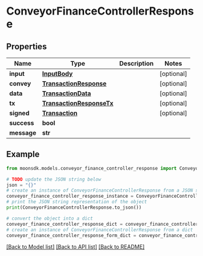 # ConveyorFinanceControllerResponse

## Properties

| Name        | Type                                                  | Description | Notes       |
| ----------- | ----------------------------------------------------- | ----------- | ----------- |
| **input**   | [**InputBody**](inputbody.md)                         |             | \[optional] |
| **convey**  | [**TransactionResponse**](transactionresponse.md)     |             | \[optional] |
| **data**    | [**TransactionData**](transactiondata.md)             |             | \[optional] |
| **tx**      | [**TransactionResponseTx**](transactionresponsetx.md) |             | \[optional] |
| **signed**  | [**Transaction**](transaction.md)                     |             | \[optional] |
| **success** | **bool**                                              |             |             |
| **message** | **str**                                               |             |             |

## Example

```python
from moonsdk.models.conveyor_finance_controller_response import ConveyorFinanceControllerResponse

# TODO update the JSON string below
json = "{}"
# create an instance of ConveyorFinanceControllerResponse from a JSON string
conveyor_finance_controller_response_instance = ConveyorFinanceControllerResponse.from_json(json)
# print the JSON string representation of the object
print(ConveyorFinanceControllerResponse.to_json())

# convert the object into a dict
conveyor_finance_controller_response_dict = conveyor_finance_controller_response_instance.to_dict()
# create an instance of ConveyorFinanceControllerResponse from a dict
conveyor_finance_controller_response_form_dict = conveyor_finance_controller_response.from_dict(conveyor_finance_controller_response_dict)
```

[\[Back to Model list\]](./#documentation-for-models) [\[Back to API list\]](./#documentation-for-api-endpoints) [\[Back to README\]](./)
